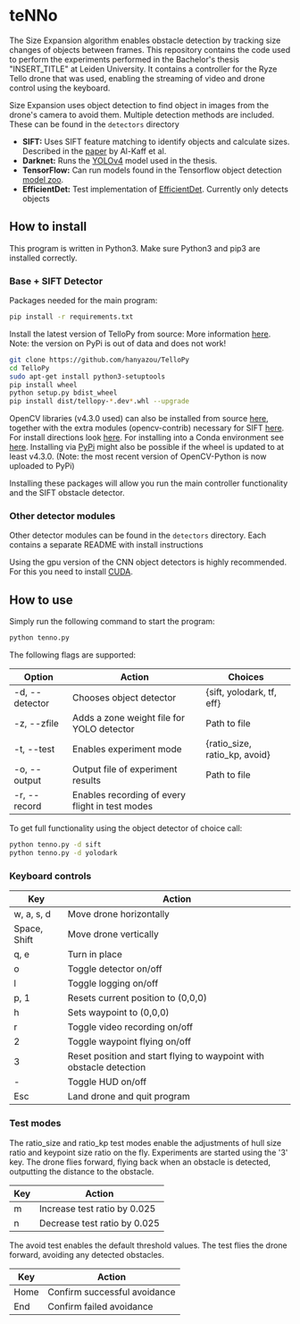 # teNNo

The Size Expansion algorithm enables obstacle detection by tracking size changes of objects between frames. This repository contains the code used to perform the experiments performed in the Bachelor's thesis "INSERT_TITLE" at Leiden University. It contains a controller for the Ryze Tello drone that was used, enabling the streaming of video and drone control using the keyboard.

Size Expansion uses object detection to find object in images from the drone's camera to avoid them. Multiple detection methods are included. These can be found in the `detectors` directory

* **SIFT:** Uses SIFT feature matching to identify objects and calculate sizes. Described in the [paper](https://www.mdpi.com/1424-8220/17/5/1061) by Al-Kaff et al.
* **Darknet:** Runs the [YOLOv4](https://github.com/AlexeyAB/darknet) model used in the thesis.
* **TensorFlow:** Can run models found in the Tensorflow object detection [model zoo](https://github.com/tensorflow/models/blob/master/research/object_detection/g3doc/detection_model_zoo.md).
* **EfficientDet:** Test implementation of [EfficientDet]((https://github.com/zylo117/Yet-Another-EfficientDet-Pytorch)). Currently only detects objects

## How to install

This program is written in Python3. Make sure Python3 and pip3 are installed correctly.

### Base + SIFT Detector

Packages needed for the main program:

```bash
pip install -r requirements.txt
```

Install the latest version of TelloPy from source: More information [here](https://github.com/hanyazou/TelloPy). Note: the version on PyPi is out of data and does not work!

```bash
git clone https://github.com/hanyazou/TelloPy
cd TelloPy
sudo apt-get install python3-setuptools
pip install wheel
python setup.py bdist_wheel
pip install dist/tellopy-*.dev*.whl --upgrade
```

OpenCV libraries (v4.3.0 used) can also be installed from source [here](https://github.com/opencv/opencv/releases/tag/4.3.0), together with the extra modules (opencv-contrib) necessary for SIFT [here](https://github.com/opencv/opencv_contrib/releases/tag/4.3.0). For install directions look [here](https://docs.opencv.org/4.3.0/d7/d9f/tutorial_linux_install.html). For installing into a Conda environment see [here](https://jayrobwilliams.com/files/html/OpenCV_Install.html). Installing via [PyPi](https://pypi.org/project/opencv-contrib-python/) might also be possible if the wheel is updated to at least v4.3.0. (Note: the most recent version of OpenCV-Python is now uploaded to PyPi)

Installing these packages will allow you run the main controller functionality and the SIFT obstacle detector.

### Other detector modules

Other detector modules can be found in the `detectors` directory. Each contains a separate README with install instructions

Using the gpu version of the CNN object detectors is highly recommended. For this you need to install [CUDA](https://docs.nvidia.com/cuda/cuda-installation-guide-linux/index.html).

## How to use

Simply run the following command to start the program:

```bash
python tenno.py
```

The following flags are supported:

|Option |Action|Choices|
|---|---|---|
|-d, --detector | Chooses object detector | {sift, yolodark, tf, eff} |
|-z, --zfile | Adds a zone weight file for YOLO detector | Path to file |
|-t, --test | Enables experiment mode | {ratio_size, ratio_kp, avoid} |
|-o, --output | Output file of experiment results | Path to file |
|-r, --record | Enables recording of every flight in test modes | |

To get full functionality using the object detector of choice call:

```bash
python tenno.py -d sift
python tenno.py -d yolodark
```

### Keyboard controls

|Key    | Action    |
|---    |---        |
|w, a, s, d| Move drone horizontally|
|Space, Shift| Move drone vertically|
|q, e | Turn in place|
|o | Toggle detector on/off
|l | Toggle logging on/off
|p, 1 | Resets current position to (0,0,0)|
|h | Sets waypoint to (0,0,0) |
|r | Toggle video recording on/off |
|2 | Toggle waypoint flying on/off |
|3 | Reset position and start flying to waypoint with obstacle detection |
| - | Toggle HUD on/off |
| Esc | Land drone and quit program |

### Test modes

The ratio_size and ratio_kp test modes enable the adjustments of hull size ratio and keypoint size ratio on the fly. Experiments are started using the '3' key. The drone flies forward, flying back when an obstacle is detected, outputting the distance to the obstacle.

|Key    | Action    |
|---    |---        |
| m | Increase test ratio by 0.025 |
| n | Decrease test ratio by 0.025 |

The avoid test enables the default threshold values. The test flies the drone forward, avoiding any detected obstacles.

|Key    | Action    |
|---    |---        |
| Home | Confirm successful avoidance |
| End | Confirm failed avoidance |
